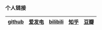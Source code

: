 ### 个人链接
| **[github](https://github.com/1Haschwalth)** | **[爱发电](https://afdian.net/a/Haschwalth15)** | **[bilibili](https://space.bilibili.com/323328689?spm_id_from=333.1007.0.0)** | **[知乎](https://www.zhihu.com/people/qian-meng-chu-wang)** | **[豆瓣](https://www.douban.com/people/269982048/?_i=6886056CkBMbRL)** |
| --- | --- | --- | --- | --- |

